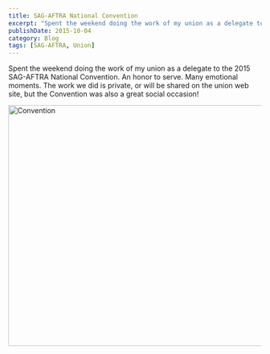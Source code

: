 ```yaml
---
title: SAG-AFTRA National Convention
excerpt: "Spent the weekend doing the work of my union as a delegate to the 2015 SAG-AFTRA National Convention"
publishDate: 2015-10-04
category: Blog
tags: [SAG-AFTRA, Union]
---
```


Spent the weekend doing the work of my union as a delegate to the 2015 SAG-AFTRA National Convention. An honor to serve. Many emotional moments. The work we did is private, or will be shared on the union web site, but the Convention was also a great social occasion!

<a data-flickr-embed="true" data-header="true" data-footer="true"  href="https://www.flickr.com/photos/kevinashworth/albums/72157659728709745" title="Convention"><img src="https://farm6.staticflickr.com/5745/22104279041_4a65b6e900_z.jpg" width="640" height="480" alt="Convention"></a><script async src="//embedr.flickr.com/assets/client-code.js" charset="utf-8"></script>
